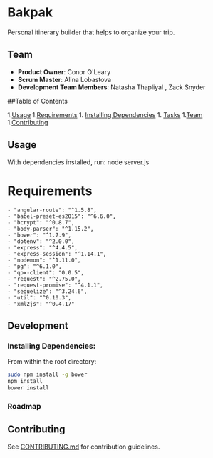 # Bakpak 

Personal itinerary builder that helps to organize your trip.

## Team

  - __Product Owner__: Conor O'Leary
  - __Scrum Master__: Alina Lobastova
  - __Development Team Members__: Natasha Thapliyal , Zack Snyder

##Table of Contents

1.[Usage](#Usage)
1.[Requirements](#development)
	1. [Installing Dependencies](#installing-dependencies)
	1. [Tasks](#tasks)
1.[Team](#team)
1.[Contributing](#contributing)

## Usage

With dependencies installed, run:
node server.js

# Requirements

    - "angular-route": "^1.5.8",
    - "babel-preset-es2015": "^6.6.0",
    - "bcrypt": "^0.8.7",
    - "body-parser": "^1.15.2",
    - "bower": "^1.7.9",
    - "dotenv": "^2.0.0",
    - "express": "^4.4.5",
    - "express-session": "^1.14.1",
    - "nodemon": "^1.11.0",
    - "pg": "^6.1.0",
    - "qpx-client": "0.0.5",
    - "request": "^2.75.0",
    - "request-promise": "^4.1.1",
    - "sequelize": "^3.24.6",
    - "util": "^0.10.3",
    - "xml2js": "^0.4.17"


## Development

### Installing Dependencies:

From within the root directory:

```sh
sudo npm install -g bower
npm install
bower install
```
### Roadmap

## Contributing

See [CONTRIBUTING.md](CONTRIBUTING.md) for contribution guidelines.